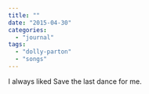 ```yaml
---
title: ""
date: "2015-04-30"
categories: 
  - "journal"
tags: 
  - "dolly-parton"
  - "songs"
---
```


I always liked Save the last dance for me.
